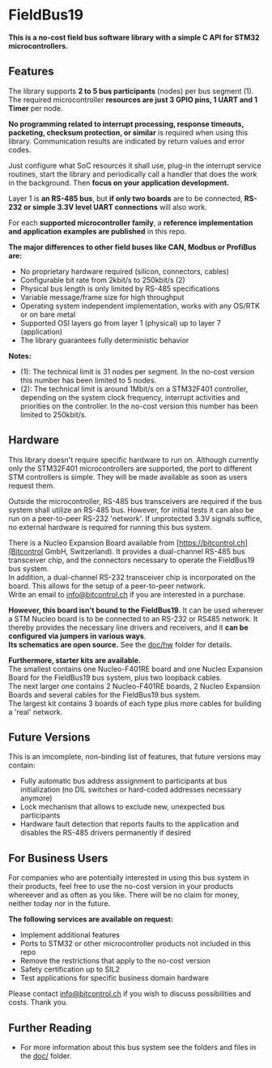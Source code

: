 # FieldBus19

**This is a no-cost field bus software library with a simple C API for STM32 microcontrollers.**

## Features
The library supports **2 to 5 bus participants** (nodes) per bus segment (1). The required microcontroller **resources are just 3 GPIO pins, 1 UART and 1 Timer** per node.

**No programming related to interrupt processing, response timeouts, packeting, checksum protection, or similar** is required when using this library. Communication results are indicated by return values and error codes.

Just configure what SoC resources it shall use, plug-in the interrupt service routines, start the library and periodically call a handler that does the work in the background. Then **focus on your application development.**

Layer 1 is **an RS-485 bus**, but **if only two boards** are to be connected, **RS-232 or simple 3.3V level UART connections** will also work.

For each **supported microcontroller family**, a **reference implementation and application examples are published** in this repo.

**The major differences to other field buses like CAN, Modbus or ProfiBus are:**
* No proprietary hardware required (silicon, connectors, cables)
* Configurable bit rate from 2kbit/s to 250kbit/s (2)
* Physical bus length is only limited by RS-485 specifications
* Variable message/frame size for high throughput
* Operating system independent implementation, works with any OS/RTK or on bare metal
* Supported OSI layers go from layer 1 (physical) up to layer 7 (application)
* The library guarantees fully deterministic behavior

**Notes:**
* (1): The technical limit is 31 nodes per segment. In the no-cost version this number has been limited to 5 nodes.
* (2): The technical limit is around 1Mbit/s on a STM32F401 controller, depending on the system clock frequency, interrupt activities and priorities on the controller. In the no-cost version this number has been limited to 250kbit/s.

## Hardware
This library doesn't require specific hardware to run on. Although currently only the STM32F401 microcontrollers are supported, the port to different STM controllers is simple. They will be made available as soon as users request them.

Outside the microcontroller, RS-485 bus transceivers are required if the bus system shall utilize an RS-485 bus. However, for initial tests it can also be run on a peer-to-peer RS-232 'network'. If unprotected 3.3V signals suffice, no external hardware is required for running this bus system.

There is a Nucleo Expansion Board available from [https://bitcontrol.ch](Bitcontrol GmbH, Switzerland). It provides a dual-channel RS-485 bus transceiver chip, and the connectors necessary to operate the FieldBus19 bus system.<br>
In addition, a dual-channel RS-232 transceiver chip is incorporated on the board. This allows for the setup of a peer-to-peer network.<br>
Write an email to info@bitcontrol.ch if you are interested in a purchase.

**However, this board isn't bound to the FieldBus19.** It can be used wherever a STM Nucleo board is to be connected to an RS-232 or RS485 network. It thereby provides the necessary line drivers and receivers, and it **can be configured via jumpers in various ways**.<br>
**Its schematics are open source.** See the [doc/hw](doc/hw/) folder for details.

**Furthermore, starter kits are available.**<br>
The smallest contains one Nucleo-F401RE board and one Nucleo Expansion Board for the FieldBus19 bus system, plus two loopback cables.<br>
The next larger one contains 2 Nucleo-F401RE boards, 2 Nucleo Expansion Boards and several cables for the FieldBus19 bus system.<br>
The largest kit contains 3 boards of each type plus more cables for building a 'real' network.

## Future Versions
This is an imcomplete, non-binding list of features, that future versions may contain:
* Fully automatic bus address assignment to participants at bus initialization (no DIL switches or hard-coded addresses necessary anymore)
* Lock mechanism that allows to exclude new, unexpected bus participants
* Hardware fault detection that reports faults to the application and disables the RS-485 drivers permanently if desired

## For Business Users
For companies who are potentially interested in using this bus system in their products, feel free to use the no-cost version in your products whereever and as often as you like. There will be no claim for money, neither today nor in the future.

**The following services are available on request:**
* Implement additional features
* Ports to STM32 or other microcontroller products not included in this repo
* Remove the restrictions that apply to the no-cost version
* Safety certification up to SIL2
* Test applications for specific business domain hardware

Please contact info@bitcontrol.ch if you wish to discuss possibilities and costs. Thank you.

## Further Reading
* For more information about this bus system see the folders and files in the [doc/](doc/) folder.
